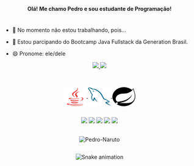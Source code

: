 
<div align="center">
 
**Olá! Me chamo Pedro e sou estudante de Programação!**
#
#
 
<div align="left">
 
- 🔭 No momento não estou trabalhando, pois...

- 🌱 Estou parcipando do Bootcamp Java Fullstack da Generation Brasil.

- 😄 Pronome: ele/dele



<div align="center">
  <a href="https://github.com/pedrocadeoz">
  <img height="140em" src="https://github-readme-stats.vercel.app/api?username=pedrocadeoz&show_icons=true&theme=tokyonight&include_all_commits=true&count_private=true"/>
  <img height="140em" src="https://github-readme-stats.vercel.app/api/top-langs/?username=pedrocadeoz&layout=compact&langs_count=7&theme=tokyonight"/>
</div>
  
##
  
<div align="center">
<div style="display: inline_block"><br>
  <img align="center" alt="Pedro-Java" height="50" width="60" src="https://raw.githubusercontent.com/devicons/devicon/master/icons/java/java-plain.svg">
  <img align="center" alt="Pedro-MySQL" height="50" width="60" src="https://raw.githubusercontent.com/devicons/devicon/master/icons/mysql/mysql-plain.svg">
  <img align="center" alt="Pedro-Spring" height="50" width="60" src="https://raw.githubusercontent.com/devicons/devicon/master/icons/spring/spring-plain.svg">
  
  
 ##
  
  
  <a href="https://www.instagram.com/pedrorodrigues97_/" target="_blank"><img src="https://img.shields.io/badge/-Instagram-%23E4405F?style=for-the-badge&logo=instagram&logoColor=white" target="_blank"></a>
 <a href="https://discord.gg/fjz3yX7t" target="_blank"><img src="https://img.shields.io/badge/Discord-7289DA?style=for-the-badge&logo=discord&logoColor=white" target="_blank"></a> 
  <a href = "mailto:pedrorodrigues199767@gmail.com"><img src="https://img.shields.io/badge/-Gmail-%23333?style=for-the-badge&logo=gmail&logoColor=white" target="_blank"></a>
  <a href="www.linkedin.com/in/pedro-rodriguesss" target="_blank"><img src="https://img.shields.io/badge/-LinkedIn-%230077B5?style=for-the-badge&logo=linkedin&logoColor=white" target="_blank"></a> 
  <a href="https://twitter.com/pedritodeoz" target="_blank"><img src="https://img.shields.io/badge/Twitter-1DA1F2?style=for-the-badge&logo=twitter&logoColor=whit" target="_blank"></a> 
  
  
  ##
   <div align="center">
   <img align="center" alt="Pedro-Naruto" src="https://media.giphy.com/media/ZprGmF5ulkHJm80jy5/giphy.gif">

  
##
  
  
   ![Snake animation](https://github.com/pedrocadeoz/pedrocadeoz/blob/output/github-contribution-grid-snake.svg)

</div>
